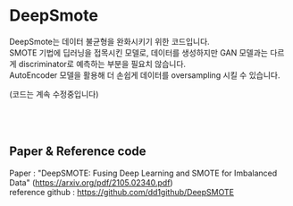 # DeepSmote
DeepSmote는 데이터 불균형을 완화시키기 위한 코드입니다.  
SMOTE 기법에 딥러닝을 접목시킨 모델로, 데이터를 생성하지만 GAN 모델과는 다르게 discriminator로 예측하는 부분을 필요치 않습니다.  
AutoEncoder 모델을 활용해 더 손쉽게 데이터를 oversampling 시킬 수 있습니다.  

(코드는 계속 수정중입니다)
<br/></br>
<br/></br>

## Paper & Reference code

Paper : "DeepSMOTE: Fusing Deep Learning and SMOTE for Imbalanced Data" (https://arxiv.org/pdf/2105.02340.pdf)  
reference github : https://github.com/dd1github/DeepSMOTE
